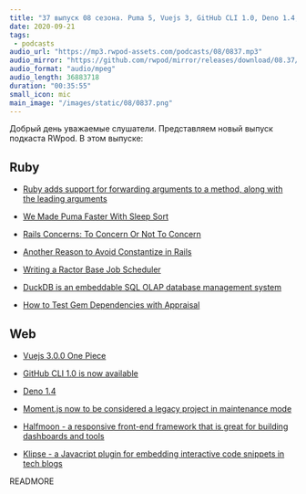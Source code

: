 ```yaml
---
title: "37 выпуск 08 сезона. Puma 5, Vuejs 3, GitHub CLI 1.0, Deno 1.4, Rails Concerns, DuckDB, Halfmoon, Klipse и прочее"
date: 2020-09-21
tags:
 - podcasts
audio_url: "https://mp3.rwpod-assets.com/podcasts/08/0837.mp3"
audio_mirror: "https://github.com/rwpod/mirror/releases/download/08.37/0837.mp3"
audio_format: "audio/mpeg"
audio_length: 36883718
duration: "00:35:55"
small_icon: mic
main_image: "/images/static/08/0837.png"
---
```


Добрый день уважаемые слушатели. Представляем новый выпуск подкаста RWpod. В этом выпуске:

## Ruby

 - [Ruby adds support for forwarding arguments to a method, along with the leading arguments](https://blog.saeloun.com/2020/09/16/ruby-3.0-to-add-support-for-forwarding-arguments-along-with-lead-arguments)
 - [We Made Puma Faster With Sleep Sort](https://www.speedshop.co/2020/09/17/we-made-puma-faster-with-sleep-sort.html)
 - [Rails Concerns: To Concern Or Not To Concern](https://blog.appsignal.com/2020/09/16/rails-concers-to-concern-or-not-to-concern.html)


 - [Another Reason to Avoid Constantize in Rails](https://blog.presidentbeef.com/blog/2020/09/14/another-reason-to-avoid-constantize-in-rails/)
 - [Writing a Ractor Base Job Scheduler](http://gustavocaso.github.io/2020/09/19/writing-a-ractor-base-job-scheduler/)
 - [DuckDB is an embeddable SQL OLAP database management system](https://duckdb.org/)
 - [How to Test Gem Dependencies with Appraisal](https://gorails.com/episodes/how-to-test-gem-dependencies?autoplay=1)

## Web

 - [Vuejs 3.0.0 One Piece](https://github.com/vuejs/vue-next/releases/tag/v3.0.0)
 - [GitHub CLI 1.0 is now available](https://github.blog/2020-09-17-github-cli-1-0-is-now-available/)
 - [Deno 1.4](https://deno.land/posts/v1.4)
 - [Moment.js now to be considered a legacy project in maintenance mode](https://momentjs.com/docs/#/-project-status/)


 - [Halfmoon - a responsive front-end framework that is great for building dashboards and tools](https://www.gethalfmoon.com/)
 - [Klipse - a Javacript plugin for embedding interactive code snippets in tech blogs](https://github.com/viebel/klipse)

READMORE
